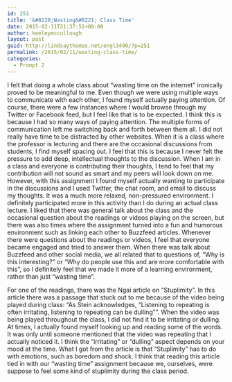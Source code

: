 ```yaml
---
id: 251
title: '&#8220;Wasting&#8221; Class Time'
date: 2015-02-11T21:37:51+00:00
author: keeleymccullough
layout: post
guid: http://lindsaythomas.net/engl3490/?p=251
permalink: /2015/02/11/wasting-class-time/
categories:
  - Prompt 2
---
```

I felt that doing a whole class about “wasting time on the internet” ironically proved to be meaningful to me. Even though we were using multiple ways to communicate with each other, I found myself actually paying attention. Of course, there were a few instances where I would browse through my Twitter or Facebook feed, but I feel like that is to be expected. I think this is because I had so many ways of paying attention. The multiple forms of communication left me switching back and forth between them all. I did not really have time to be distracted by other websites. When it is a class where the professor is lecturing and there are the occasional discussions from students, I find myself spacing out. I feel that this is because I never felt the pressure to add deep, intellectual thoughts to the discussion. When I am in a class and everyone is contributing their thoughts, I tend to feel that my contribution will not sound as smart and my peers will look down on me. However, with this assignment I found myself actually wanting to participate in the discussions and I used Twitter, the chat room, and email to discuss my thoughts. It was a much more relaxed, non-pressured environment. I definitely participated more in this activity than I do during an actual class lecture. I liked that there was general talk about the class and the occasional question about the readings or videos playing on the screen, but there was also times where the assignment turned into a fun and humorous environment such as linking each other to Buzzfeed articles. Whenever there were questions about the readings or videos, I feel that everyone became engaged and tried to answer them. When there was talk about Buzzfeed and other social media, we all related that to questions of, “Why is this interesting?” or “Why do people use this and are more comfortable with this”, so I definitely feel that we made it more of a learning environment, rather than just “wasting time”.

For one of the readings, there was the Ngai article on “Stuplimity”. In this article there was a passage that stuck out to me because of the video being played during class: “As Stein acknowledges, &#8220;Listening to repeating is often irritating, listening to repeating can be dulling&#8221;”. When the video was being played throughout the class, I did not find it to be irritating or dulling. At times, I actually found myself looking up and reading some of the words. It was only until someone mentioned that the video was repeating that I actually noticed it. I think the “irritating” or “dulling” aspect depends on your mood at the time. What I got from the article is that “Stuplimity” has to do with emotions, such as boredom and shock. I think that reading this article tied in with our “wasting time” assignment because we, ourselves, were suppose to feel some kind of stuplimity during the class period.